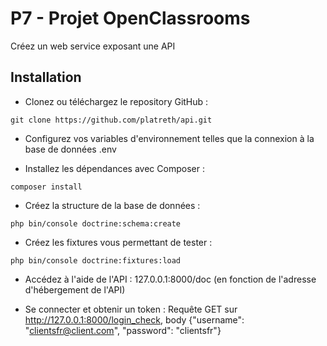 # P7 - Projet OpenClassrooms

Créez un web service exposant une API

## Installation

*   Clonez ou téléchargez le repository GitHub :
```system
git clone https://github.com/platreth/api.git
```
*   Configurez vos variables d'environnement telles que la connexion à la base de données .env

*   Installez les dépendances avec Composer :
```system
composer install
```

*   Créez la structure de la base de données :
```system
php bin/console doctrine:schema:create
```

*   Créez les fixtures vous permettant de tester :
```system
php bin/console doctrine:fixtures:load
```

*   Accédez à l'aide de l'API :
127.0.0.1:8000/doc (en fonction de l'adresse d'hébergement de l'API)

*   Se connecter et obtenir un token :
Requête GET sur http://127.0.0.1:8000/login_check, body {"username": "clientsfr@client.com", "password": "clientsfr"}
